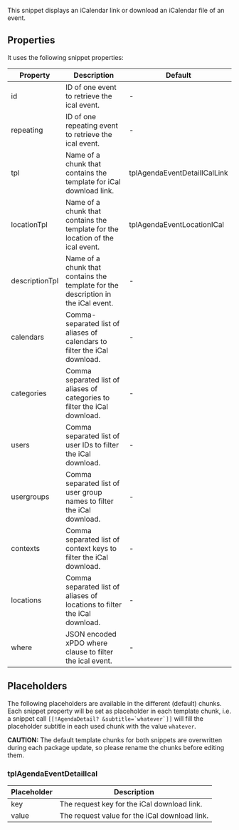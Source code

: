 This snippet displays an iCalendar link or download an iCalendar file of an event.

## Properties

It uses the following snippet properties:

| Property       | Description                                                                       | Default                      |
|----------------|-----------------------------------------------------------------------------------|------------------------------|
| id             | ID of one event to retrieve the ical event.                                       | -                            |
| repeating      | ID of one repeating event to retrieve the ical event.                             | -                            |
| tpl            | Name of a chunk that contains the template for iCal download link.                | tplAgendaEventDetailICalLink |
| locationTpl    | Name of a chunk that contains the template for the location of the ical event.    | tplAgendaEventLocationICal   |
| descriptionTpl | Name of a chunk that contains the template for the description in the iCal event. | -                            |
| calendars      | Comma-separated list of aliases of calendars to filter the iCal download.         | -                            |
| categories     | Comma separated list of aliases of categories to filter the iCal download.        | -                            |
| users          | Comma separated list of user IDs to filter the iCal download.                     | -                            |
| usergroups     | Comma separated list of user group names to filter the iCal download.             | -                            |
| contexts       | Comma separated list of context keys to filter the iCal download.                 | -                            |
| locations      | Comma separated list of aliases of locations to filter the iCal download.         | -                            |
| where          | JSON encoded xPDO where clause to filter the ical event.                          | -                            |

## Placeholders

The following placeholders are available in the different (default) chunks. Each
snippet property will be set as placeholder in each template chunk, i.e. a
snippet call ```[[!AgendaDetail? &subtitle=`whatever`]]``` will fill the
placeholder subtitle in each used chunk with the value `whatever`.

**CAUTION:** The default template chunks for both snippets are overwritten
during each package update, so please rename the chunks before editing them.

### tplAgendaEventDetailIcal

| Placeholder | Description                                   |
|-------------|-----------------------------------------------|
| key         | The request key for the iCal download link.   |
| value       | The request value for the iCal download link. |
